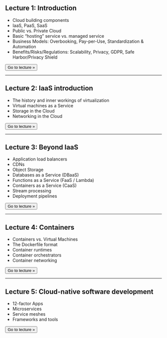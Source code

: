 ## Lecture 1: Introduction

- Cloud building components
- IaaS, PaaS, SaaS
- Public vs. Private Cloud
- Basic “hosting” service vs. managed service
- Business Models: Overbooking, Pay-per-Use, Standardization & Automation
- Benefits/Risks/Regulations: Scalability, Privacy, GDPR, Safe Harbor/Privacy Shield

<a href="/lectures/1-cloud-intro/"><button>Go to lecture &raquo;</button></a>

---

## Lecture 2: IaaS introduction

- The history and inner workings of virtualization
- Virtual machines as a Service
- Storage in the Cloud
- Networking in the Cloud

<a href="/lectures/2-iaas/"><button>Go to lecture &raquo;</button></a>

---

## Lecture 3: Beyond IaaS

- Application load balancers
- CDNs
- Object Storage
- Databases as a Service (DBaaS)
- Functions as a Service (FaaS / Lambda)
- Containers as a Service (CaaS)
- Stream processing
- Deployment pipelines

<a href="/lectures/3-xaas/"><button>Go to lecture &raquo;</button></a>

---

## Lecture 4: Containers

- Containers vs. Virtual Machines
- The Dockerfile format
- Container runtimes
- Container orchestrators
- Container networking

<a href="/lectures/4-containers/"><button>Go to lecture &raquo;</button></a>

---

## Lecture 5: Cloud-native software development

- 12-factor Apps
- Microservices
- Service meshes
- Frameworks and tools

<a href="/lectures/5-cloud-native/"><button>Go to lecture &raquo;</button></a>